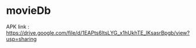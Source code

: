 # movieDb

APK link : https://drive.google.com/file/d/1EAPts6ltsLYG_x1hUkhTE_lKsasrBpgb/view?usp=sharing
